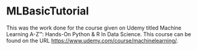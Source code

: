 # MLBasicTutorial

This was the work done for the course given on Udemy titled Machine Learning A-Z™: Hands-On Python & R In Data Science. This course can be found on the URL https://www.udemy.com/course/machinelearning/.
